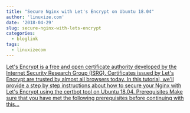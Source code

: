 ```yaml
---
title: "Secure Nginx with Let's Encrypt on Ubuntu 18.04"
author: 'linuxize.com'
date: '2018-04-29'
slug: secure-nginx-with-lets-encrypt
categories:
  - bloglink
tags:
  - linuxizecom
---
```


[Let's Encrypt is a free and open certificate authority developed by the Internet Security Research Group (ISRG). Certificates issued by Let's Encrypt are trusted by almost all browsers today. In this tutorial, we'll provide a step by step instructions about how to secure your Nginx with Let's Encrypt using the certbot tool on Ubuntu 18.04. Prerequisites Make sure that you have met the following prerequisites before continuing with this...<click to read more>](https://linuxize.com/post/secure-nginx-with-let-s-encrypt-on-ubuntu-18-04/)

